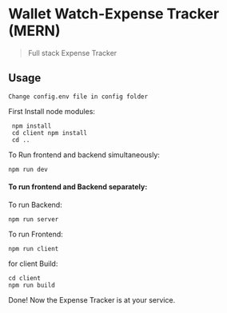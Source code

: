 # Wallet Watch-Expense Tracker (MERN)

> Full stack Expense Tracker

## Usage

```
Change config.env file in config folder
```

First Install node modules:

```shell
 npm install
 cd client npm install
 cd ..
```

To Run frontend and backend simultaneously:

```shell
npm run dev
```

#### To run frontend and Backend separately:

To run Backend:

```shell
npm run server
```

To run Frontend:

```shell
npm run client
```

for client Build:

```shell
cd client
npm run build
```

Done! Now the Expense Tracker is at your service.
